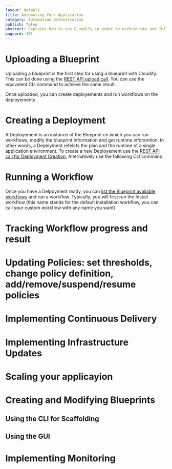 ```yaml
---
layout: default
title: Automating Your Application
category: Automation Orchestration
publish: false
abstract: Explains how to use CLoudify in order to orchestrate and fully automate your applications
pageord: 401
--- 
```


# Uploading a Blueprint

Uploading a blueprint is the first step for using a blueprint with Cloudify. This can be done using the [REST API upload call](http://www.cloudifysource.org/cosmo-rest-docs/#!/manager-rest-0.1-spec.json/upload_post_1). You can use the equivalent CLI command to achieve the same result.

Once uploaded, you can create deployements and run workflows on the deployements

# Creating a Deployment
A Deployement is an instance of the Blueprint on which you can run workflows, modify the blueprint information and get runtime inforamtion. In other words, a Deployment refelcts the plan and the runtime of a single application environment. To create a new Deployement use the [REST API call for Deployment Creation](http://www.cloudifysource.org/cosmo-rest-docs/#!/manager-rest-0.1-spec.json/createDeployment_post_6). Alternatively use the following CLI command:


# Running a Workflow

Once you have a Delpoyment ready, you can [list the Blueprint available workflows](#missing) and run a workflow. Typically, you will first run the Install workflow (this name stands for the default installation workflow, you can call your custom workflow with any name you want)

# Tracking Workflow progress and result

# Updating Policies: set thresholds, change policy definition, add/remove/suspend/resume policies 

# Implementing Continuous Delivery

# Implementing Infrastructure Updates

# Scaling your applicayion

# Creating and Modifying Blueprints

## Using the CLI for Scaffolding

## Using the GUI

# Implementing Monitoring
